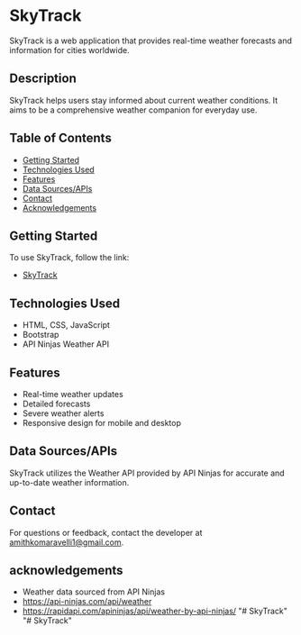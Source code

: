 # SkyTrack

SkyTrack is a web application that provides real-time weather forecasts and information for cities worldwide.

## Description

SkyTrack helps users stay informed about current weather conditions. It aims to be a comprehensive weather companion for everyday use.

## Table of Contents

- [Getting Started](#getting-started)
- [Technologies Used](#technologies-used)
- [Features](#features)
- [Data Sources/APIs](#data-sourcesapis)
- [Contact](#contact)
- [Acknowledgements](#acknowledgements)

## Getting Started

To use SkyTrack, follow the link:
- [SkyTrack](https://amithkomaravelli.github.io/SkyTrack/)

## Technologies Used

- HTML, CSS, JavaScript
- Bootstrap
- API Ninjas Weather API

## Features

- Real-time weather updates
- Detailed forecasts
- Severe weather alerts
- Responsive design for mobile and desktop

## Data Sources/APIs

SkyTrack utilizes the Weather API provided by API Ninjas for accurate and up-to-date weather information.


## Contact

For questions or feedback, contact the developer at amithkomaravelli1@gmail.com.

## acknowledgements

- Weather data sourced from API Ninjas
- https://api-ninjas.com/api/weather
- https://rapidapi.com/apininjas/api/weather-by-api-ninjas/
"# SkyTrack" 
"# SkyTrack" 
